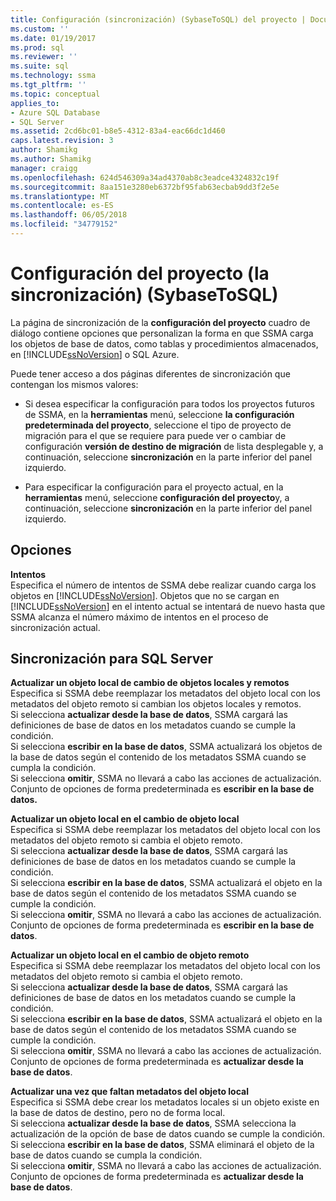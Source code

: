```yaml
---
title: Configuración (sincronización) (SybaseToSQL) del proyecto | Documentos de Microsoft
ms.custom: ''
ms.date: 01/19/2017
ms.prod: sql
ms.reviewer: ''
ms.suite: sql
ms.technology: ssma
ms.tgt_pltfrm: ''
ms.topic: conceptual
applies_to:
- Azure SQL Database
- SQL Server
ms.assetid: 2cd6bc01-b8e5-4312-83a4-eac66dc1d460
caps.latest.revision: 3
author: Shamikg
ms.author: Shamikg
manager: craigg
ms.openlocfilehash: 624d546309a34ad4370ab8c3eadce4324832c19f
ms.sourcegitcommit: 8aa151e3280eb6372bf95fab63ecbab9dd3f2e5e
ms.translationtype: MT
ms.contentlocale: es-ES
ms.lasthandoff: 06/05/2018
ms.locfileid: "34779152"
---
```

# <a name="project-settings-synchronization-sybasetosql"></a>Configuración del proyecto (la sincronización) (SybaseToSQL)
La página de sincronización de la **configuración del proyecto** cuadro de diálogo contiene opciones que personalizan la forma en que SSMA carga los objetos de base de datos, como tablas y procedimientos almacenados, en [!INCLUDE[ssNoVersion](../../includes/ssnoversion_md.md)] o SQL Azure.  
  
Puede tener acceso a dos páginas diferentes de sincronización que contengan los mismos valores:  
  
-   Si desea especificar la configuración para todos los proyectos futuros de SSMA, en la **herramientas** menú, seleccione **la configuración predeterminada del proyecto**, seleccione el tipo de proyecto de migración para el que se requiere para puede ver o cambiar de configuración **versión de destino de migración** de lista desplegable y, a continuación, seleccione **sincronización** en la parte inferior del panel izquierdo.  
  
-   Para especificar la configuración para el proyecto actual, en la **herramientas** menú, seleccione **configuración del proyecto**y, a continuación, seleccione **sincronización** en la parte inferior del panel izquierdo.  
  
## <a name="options"></a>Opciones  
**Intentos**  
Especifica el número de intentos de SSMA debe realizar cuando carga los objetos en [!INCLUDE[ssNoVersion](../../includes/ssnoversion_md.md)]. Objetos que no se cargan en [!INCLUDE[ssNoVersion](../../includes/ssnoversion_md.md)] en el intento actual se intentará de nuevo hasta que SSMA alcanza el número máximo de intentos en el proceso de sincronización actual.  
  
## <a name="synchronization-for-sql-server"></a>Sincronización para SQL Server  
**Actualizar un objeto local de cambio de objetos locales y remotos**  
Especifica si SSMA debe reemplazar los metadatos del objeto local con los metadatos del objeto remoto si cambian los objetos locales y remotos.  
Si selecciona **actualizar desde la base de datos**, SSMA cargará las definiciones de base de datos en los metadatos cuando se cumple la condición.  
Si selecciona **escribir en la base de datos**, SSMA actualizará los objetos de la base de datos según el contenido de los metadatos SSMA cuando se cumpla la condición.  
Si selecciona **omitir**, SSMA no llevará a cabo las acciones de actualización.   
Conjunto de opciones de forma predeterminada es **escribir en la base de datos.**  
  
**Actualizar un objeto local en el cambio de objeto local**  
Especifica si SSMA debe reemplazar los metadatos del objeto local con los metadatos del objeto remoto si cambia el objeto remoto.  
Si selecciona **actualizar desde la base de datos**, SSMA cargará las definiciones de base de datos en los metadatos cuando se cumple la condición.  
Si selecciona **escribir en la base de datos**, SSMA actualizará el objeto en la base de datos según el contenido de los metadatos SSMA cuando se cumple la condición.  
Si selecciona **omitir**, SSMA no llevará a cabo las acciones de actualización.   
Conjunto de opciones de forma predeterminada es **escribir en la base de datos**.  
  
**Actualizar un objeto local en el cambio de objeto remoto**  
Especifica si SSMA debe reemplazar los metadatos del objeto local con los metadatos del objeto remoto si cambia el objeto remoto.  
Si selecciona **actualizar desde la base de datos**, SSMA cargará las definiciones de base de datos en los metadatos cuando se cumple la condición.  
Si selecciona **escribir en la base de datos**, SSMA actualizará el objeto en la base de datos según el contenido de los metadatos SSMA cuando se cumple la condición.  
Si selecciona **omitir**, SSMA no llevará a cabo las acciones de actualización.   
Conjunto de opciones de forma predeterminada es **actualizar desde la base de datos**.  
  
**Actualizar una vez que faltan metadatos del objeto local**  
Especifica si SSMA debe crear los metadatos locales si un objeto existe en la base de datos de destino, pero no de forma local.  
Si selecciona **actualizar desde la base de datos**, SSMA selecciona la actualización de la opción de base de datos cuando se cumple la condición.  
Si selecciona **escribir en la base de datos**, SSMA eliminará el objeto de la base de datos cuando se cumpla la condición.  
Si selecciona **omitir**, SSMA no llevará a cabo las acciones de actualización.   
Conjunto de opciones de forma predeterminada es **actualizar desde la base de datos**.  
  
